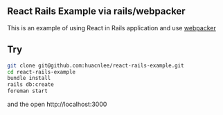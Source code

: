 React Rails Example via rails/webpacker
-------------------

This is an example of using React in Rails application and use [webpacker](https://github.com/rails/webpacker)

## Try

```bash
git clone git@github.com:huacnlee/react-rails-example.git
cd react-rails-example
bundle install
rails db:create
foreman start
```

and the open http://localhost:3000